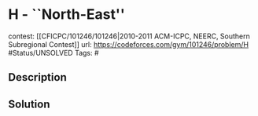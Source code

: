 # H - ``North-East''

contest: [[CFICPC/101246/101246|2010-2011 ACM-ICPC, NEERC, Southern Subregional Contest]]
url: https://codeforces.com/gym/101246/problem/H
#Status/UNSOLVED
Tags: #

## Description

## Solution

